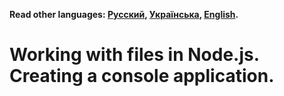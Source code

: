 **Read other languages: [Русский](../README.md),
[Українська](./README.ua.md), [English](./README.en.md).**

# Working with files in Node.js. Creating a console application.